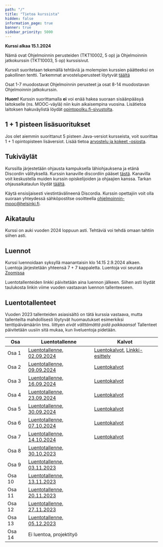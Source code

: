 ```yaml
---
path: "/"
title: "Tietoa kurssista"
hidden: false
information_page: true
banner: true
sidebar_priority: 5000
---
```


**Kurssi alkaa 15.1.2024**

Nämä ovat Ohjelmoinnin perusteiden (TKT10002, 5 op) ja Ohjelmoinnin jatkokurssin (TKT10003, 5 op) kurssisivut.

Kurssit suoritetaan tekemällä tehtäviä ja molempien kurssien päätteeksi on pakollinen tentti.
Tarkemmat arvosteluperusteet löytyvät [täältä](/arvostelu-ja-kokeet)

Osat 1-7 muodostavat Ohjelmoinnin perusteet ja osat 8-14 muodostavan Ohjelmoinnin jatkokurssin.

**Huom!** Kurssin suorittamalla **ei** voi enää hakea suoraan sisäänpääsyä laitokselle (ns. MOOC-väylä) niin kuin aikaisempina vuosina. Lisätietoa laitoksen hakuväylistä löydät [opintopolku.fi-sivustolta](https://opintopolku.fi/app/#!/haku/tietojenk%C3%A4sittelytiede?page=1&facetFilters=teachingLangCode_ffm:FI&tab=los).

## 1 + 1 pisteen lisäsuoritukset

Jos olet aiemmin suorittanut 5 pisteen Java-versiot kursseista, voit suorittaa 1 + 1 opintopisteen lisäversiot. Lisää tietoa [arvostelu ja kokeet -osiosta](/arvostelu-ja-kokeet).

## Tukiväylät

Kurssilla järjestetään ohjausta kampuksella lähiohjauksena ja etänä Discordin välityksellä.
Kurssin kanaville discordiin pääset [tästä](https://study.cs.helsinki.fi/discord/join/ohjelmoinnin_mooc).
Kanavilla voit keskustella muiden kurssin opiskelijoiden ja ohjaajien kanssa.
Tarkan ohjausaikataulun löydät [täältä](/tuki).

Käytä ensisijaisesti viestintävälineenä Discordia. Kurssin opettajiin voit olla suoraan yhteydessä sähköpostitse osoitteella ohjelmoinnin-mooc@helsinki.fi.


## Aikataulu

Kurssi on auki vuoden 2024 loppuun asti. Tehtäviä voi tehdä omaan tahtiin siihen asti.

## Luennot

Kurssi luennoidaan syksyllä maanantaisin klo 14.15 2.9.2024 alkaen. Luentoja järjestetään yhteensä 7 + 7 kappaletta.
Luentoja voi seurata [Zoomissa](https://helsinki.zoom.us/j/64014832372?pwd=3NacQkz9aHwEMitYfyV4HqIWoheppf.1)

Luentotallenteiden linkki päivitetään aina luennon jälkeen. Siihen asti löydät taulukosta linkin viime vuoden vastaavan luennon tallenteeseen.

## Luentotallenteet

Vuoden 2023 tallenteiden asiasisältö on tätä kurssia vastaava, mutta tallenteilta mahdollisesti löytyvät huomautukset esimerkiksi tenttipäivämääriin tms. liittyen _eivät välttämättä pidä paikkaansa_!
Tallenteet päivitetään uusiin sitä mukaa, kun liveluentoja pidetään.

Osa    | Luentotallenne | Kalvot
-------|----------------|-------
Osa 1  | [Luentotallenne, 02.09.2024](https://youtu.be/cmxG1fskOEg) | [Luentokalvot](https://docs.google.com/presentation/d/1b66YpK99-o3uJDZzwBxRgRIgeORQ0mwEoV0ziP48dd4/edit?usp=sharing), [Linkki-esittely](https://drive.google.com/file/d/1y2dIqVRO7Y4MaQA4d8sCdEQ1LwHPc9NQ/view?usp=sharing)
Osa 2  | [Luentotallenne, 09.09.2024](https://youtu.be/6HIHvGmoMCA) | [Luentokalvot](https://docs.google.com/presentation/d/1HGZti8rEAfrwavAV0l0GxOxeBqSY52DhCls50xpYSDo/edit?usp=sharing)
Osa 3  | [Luentotallenne, 16.09.2024](https://youtu.be/ti6YZ9ku2tA) | [Luentokalvot](https://docs.google.com/presentation/d/16dvar9xgSgQgrgrBm0albWf9mLoGq-bAbMDD-YIWIMk/edit?usp=sharing)
Osa 4  | [Luentotallenne, 23.09.2024](https://youtu.be/haDJhhFrFG4) | [Luentokalvot](https://docs.google.com/presentation/d/1CRU9k0VpfHJugW_7qNlglIsbK0NeLeEpypTLuO0doPQ/edit?usp=sharing)
Osa 5  | [Luentotallenne, 30.09.2024](https://youtu.be/VN2zpbAi2QU) | [Luentokalvot](https://docs.google.com/presentation/d/1UBQ8L6wlWfGbLQDxBV5-d5HtV2fmiK5RFRXfQMQ6QGk/edit?usp=sharing)
Osa 6  | [Luentotallenne, 07.10.2024](https://youtu.be/Hx6ScppSUKc) | [Luentokalvot](https://docs.google.com/presentation/d/1dNa90E5_AE7OxPHM09_JPEyQyl2hSO0h7yc2uaZWQ98/edit?usp=sharing)
Osa 7  | [Luentotallenne, 14.10.2024](https://youtu.be/AL3YhX148Dc) | [Luentokalvot](https://docs.google.com/presentation/d/1seHBXgqyh4cCnf0VL2BacLZwiuMI5v9E6N6xUtbboU8/edit?usp=sharing)
Osa 8  | [Luentotallenne, 30.10.2023](https://youtu.be/t2hzBwBRE7Q)
Osa 9  | [Luentotallenne, 03.11.2023](https://youtu.be/jVxnPyf769Y)
Osa 10 | [Luentotallenne, 13.11.2023](https://youtu.be/5AdWw8qD4ns)
Osa 11 | [Luentotallenne, 20.11.2023](https://youtu.be/pupTIw6ZZ4o)
Osa 12 | [Luentotallenne, 27.11.2023](https://youtu.be/Eti9wBaLIws)
Osa 13 | [Luentotallenne, 05.12.2023](https://youtu.be/BIkhyeiLEYg)
Osa 14 | Ei luentoa, projektityö
